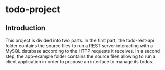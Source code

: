 # todo-project
## Introduction
This project is divided into two parts. 
In the first part, the todo-rest-api folder contains the source files to run a REST server interacting with a MySQL database according to the HTTP requests it receives.
In a second step, the app-example folder contains the source files allowing to run a client application in order to propose an interface to manage its todos.
